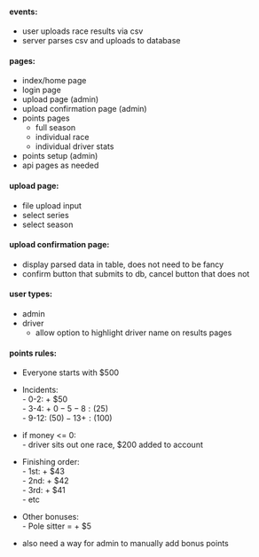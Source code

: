 #### events:
- user uploads race results via csv
- server parses csv and uploads to database

#### pages:
- index/home page
- login page
- upload page (admin)
- upload confirmation page (admin)
- points pages
    - full season
    - individual race
    - individual driver stats
- points setup (admin)
- api pages as needed

#### upload page:
- file upload input
- select series
- select season

#### upload confirmation page:
- display parsed data in table, does not need to be fancy
- confirm button that submits to db, cancel button that does not

#### user types:
- admin
- driver
    - allow option to highlight driver name on results pages 
    
    
#### points rules:
- Everyone starts with $500

- Incidents:  
      - 0-2:  + $50  
      - 3-4:  + $0  
      - 5-8:  ($25)  
      - 9-12: ($50)  
      - 13+:  ($100)  

- if money <= 0:  
      - driver sits out one race, $200 added to account

- Finishing order:  
      - 1st: + $43  
      - 2nd: + $42  
      - 3rd: + $41  
      - etc

- Other bonuses:  
      - Pole sitter = + $5

- also need a way for admin to manually add bonus points